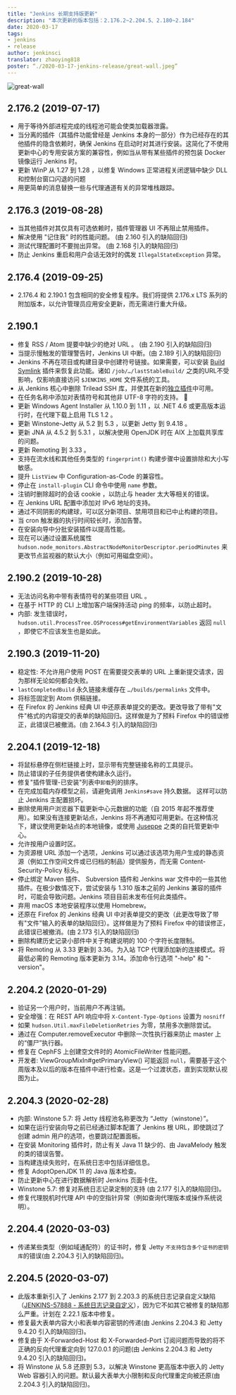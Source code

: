 ```yaml
---
title: "Jenkins 长期支持版更新"
description: "本次更新的版本包括：2.176.2~2.204.5、2.180~2.184"
date: 2020-03-17
tags:
- jenkins
- release
author: jenkinsci
translator: zhaoying818
poster: “./2020-03-17-jenkins-release/great-wall.jpeg”
---
```


![great-wall](great-wall.jpeg)

## 2.176.2 (2019-07-17)
* 用于等待外部进程完成的线程池可能会使类加载器泄露。
* 当分离的插件（其插件功能曾经是 Jenkins 本身的一部分）作为已经存在的其他插件的隐含依赖时，确保 Jenkins 在启动时对其进行安装。这简化了不使用更新中心的专用安装方案的兼容性，例如当从带有某些插件的预包装 Docker 镜像运行 Jenkins 时。
* 更新 WinP 从 1.27 到 1.28 ，以修复 Windows 正常进程关闭逻辑中缺少 DLL 和控制台窗口闪退的问题
* 用更简单的消息替换一些与代理通道有关的异常堆栈跟踪。

## 2.176.3 (2019-08-28)
* 当其他插件对其仅具有可选依赖时，插件管理器 UI 不再阻止禁用插件。
* 解决使用 "记住我" 时的性能问题。 (由 2.160 引入的缺陷回归)
* 测试代理配置时不要抛出异常。 (由 2.168 引入的缺陷回归)
* 防止 Jenkins 重启和用户会话无效时的偶发 `IllegalStateException` 异常。

## 2.176.4 (2019-09-25)
* 2.176.4 和 2.190.1 包含相同的安全修复程序。我们将提供 2.176.x LTS 系列的附加版本，以允许管理员应用安全更新，而无需进行重大升级。

## 2.190.1
* 修复 RSS / Atom 提要中缺少的绝对 URL 。 (由 2.190 引入的缺陷回归)
* 当提示慢触发的管理警告时，Jenkins UI 中断。(由 2.189 引入的缺陷回归)
* Jenkins 不再在项目或构建目录中创建符号链接。如果需要，可以安装 <a href="https://plugins.jenkins.io/build-symlink" target="_blank">Build Symlink</a> 插件来恢复此功能。诸如 `/job/…/lastStableBuild/` 之类的URL不受影响，仅影响直接访问 `$JENKINS_HOME` 文件系统的工具。
* 从 Jenkins 核心中删除 Trilead SSH 库，并使其在新的<a href="https://plugins.jenkins.io/trilead-api" target="_blank">独立插件</a>中可用。
* 在任务名称中添加对表情符号和其他非 UTF-8 字符的支持。 🎉
* 更新 Windows Agent Installer 从 1.10.0 到 1.11 ，以 .NET 4.6 或更高版本运行时，在代理下载上启用 TLS 1.2 。
* 更新 Winstone-Jetty 从 5.2 到 5.3 ，以更新 Jetty 到 9.4.18 。
* 更新 JNA 从 4.5.2 到 5.3.1 ，以解决使用 OpenJDK 时在 AIX 上加载共享库的问题。
* 更新 Remoting 到 3.33 。
* 支持在流水线和其他任务类型的 `fingerprint()` 构建步骤中设置排除和大小写敏感。
* 提升 `ListView` 中 Configuration-as-Code 的兼容性。
* 停止在 `install-plugin` CLI 命令中使用 `name` 参数。
* 注销时删除超时的会话 cookie ，以防止与 header 太大等相关的错误。
* 在 Jenkins URL 配置中添加对 IPv6 地址的支持。
* 通过不同阴影的构建球，可以区分新项目、禁用项目和已中止构建的项目。
* 当 cron 触发器的执行时间较长时，添加告警。
* 在安装向导中分批安装插件以提高性能。
* 现在可以通过设置系统属性 `hudson.node_monitors.AbstractNodeMonitorDescriptor.periodMinutes` 来更改节点监视器的默认大小（例如可用磁盘空间）。

##  2.190.2 (2019-10-28)
* 无法访问名称中带有表情符号的某些项目 URL 。
* 在基于 HTTP 的 CLI 上增加客户端保持活动 ping 的频率，以防止超时。
* 内部: 发生错误时，`hudson.util.ProcessTree.OSProcess#getEnvironmentVariables` 返回 `null` ，即使它不应该发生也是如此。

##  2.190.3 (2019-11-20)
* 稳定性: 不允许用户使用 POST 在需要提交表单的 URL 上重新提交请求，因为那样无论如何都会失败。
* `lastCompletedBuild` 永久链接未缓存在 `…/builds/permalinks` 文件中。
* 将标签固定到 Atom 供稿链接。
* 在 Firefox 的 Jenkins 经典 UI 中还原表单提交的更改。更改导致了带有"文件"格式的内容提交的表单的缺陷回归。这样做是为了预料 Firefox 中的错误修正，此错误已被撤消。(由 2.164.3 引入的缺陷回归)

##  2.204.1 (2019-12-18)
* 将鼠标悬停在侧栏链接上时，显示带有完整链接名称的工具提示。
* 防止错误的子任务提供者使构建永久运行。
* 修复"插件管理-已安装"列表中`卸载`列的排序。
* 在完成加载内存模型之前，请避免调用 `Jenkins#save` 持久数据。 这样可以防止 Jenkins 主配置损坏。
* 删除使用用户浏览器下载更新中心元数据的功能（自 2015 年起不推荐使用）。如果没有连接更新站点，Jenkins 将不再通知可用更新。在这种情况下，建议使用更新站点的本地镜像，或使用 <a href="https://github.com/jenkinsci/juseppe">Juseppe</a> 之类的自托管更新中心。
* 允许按用户设置时区。
* 为资源根 URL 添加一个选项，Jenkins 可以通过该选项为用户生成的静态资源（例如工作空间文件或已归档的制品）提供服务，而无需 Content-Security-Policy 标头。
* 停止绑定 Maven 插件、 Subversion 插件和 Jenkins war 文件中的一些其他插件。在极少数情况下，尝试安装与 1.310 版本之前的 Jenkins 兼容的插件时，可能会导致问题。Jenkins 项目目前未发布任何此类插件。
* 弃用 macOS 本地安装程序以使用 Homebrew。
* 还原在 Firefox 的 Jenkins 经典 UI 中对表单提交的更改（此更改导致了带有"文件"输入的表单的缺陷回归）。这样做是为了预料 Firefox 中的错误修正，此错误已被撤消。(由 2.173 引入的缺陷回归)
* 删除构建历史记录小部件中关于构建说明的 100 个字符长度限制。
* 将 Remoting 从 3.33 更新到 3.36。为入站 TCP 代理添加新的连接模式。将最低必需的 Remoting 版本更新为 3.14。添加命令行选项 "-help" 和 "-version"。

##  2.204.2 (2020-01-29)
* 验证另一个用户时，当前用户不再注销。
* 安全增强：在 REST API 响应中将 `X-Content-Type-Options` 设置为 `nosniff`
* 如果 `hudson.Util.maxFileDeletionRetries` 为零，禁用多次删除尝试。
* 通过在 Computer.removeExecutor 中删除一次性执行器来防止 master 上的“僵尸”执行器。
* 修复在 CephFS 上创建空文件时的 AtomicFileWriter 性能问题。
* 开发者: ViewGroupMixIn#getPrimaryView() 可能返回 `null`，需要基于这个周版本及以后的版本在插件中进行检查。这是一个过渡状态，直到实现默认视图为止。

##  2.204.3 (2020-02-28)
* 内部: Winstone 5.7: 将 Jetty 线程池名称更改为 “Jetty（winstone）”。
* 如果在运行安装向导之前已经通过脚本配置了 Jenkins 根 URL，即使跳过了创建 admin 用户的选项，也要跳过配置面板。
* 在安装 Monitoring 插件时，防止有关 Java 11 缺少的、由 JavaMelody 触发的类的错误告警。
* 当构建连续失败时，在系统日志中包括详细信息。
* 修复 AdoptOpenJDK 11 的 Java 版本检查。 
* 防止更新中心在进行数据解析时 Jenkins 页面卡住。
* Winstone 5.7: 修复对系统日志记录定制的支持 (由 2.177 引入的缺陷回归)。
* 修复代理脱机时代理 API 中的空指针异常（例如查询代理版本或操作系统说明）。

##  2.204.4 (2020-03-03)
* 传递某些类型（例如域通配符）的证书时，修复 Jetty `不支持包含多个证书的密钥库`的错误(由 2.204.3 引入的缺陷回归)。

##  2.204.5 (2020-03-07)
* 此版本重新引入了 Jenkins 2.177 到 2.203.3 的系统日志记录自定义缺陷（<a href="https://issues.jenkins-ci.org/browse/JENKINS-57888">JENKINS-57888 - 系统日志记录自定义</a>），因为它不如其它被修复的缺陷那么严重。计划在 2.22.1 版本中修复。
* 修复最大表单内容大小和表单内容密钥的传递(由 Jenkins 2.204.3 和 Jetty 9.4.20 引入的缺陷回归)。
* 修复由于 X-Forwarded-Host 和 X-Forwarded-Port 订阅问题而导致的将不正确的反向代理重定向到 127.0.0.1 的问题(由 Jenkins 2.204.3 和 Jetty 9.4.20 引入的缺陷回归)。
* 将 Winstone 从 5.8 还原到 5.3，以解决 Winstone 更高版本中嵌入的 Jetty Web 容器引入的问题。默认最大表单大小限制和反向代理重定向被还原(由 2.204.3 引入的缺陷回归)。

